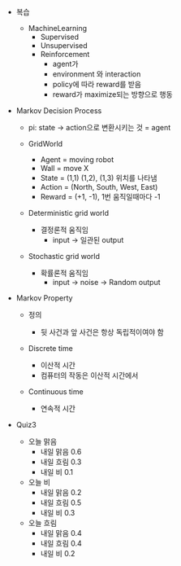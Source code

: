 - 복습
	- MachineLearning
		- Supervised
		- Unsupervised
		- Reinforcement
			- agent가
			- environment 와 interaction
			- policy에 따라 reward를 받음
			- reward가 maximize되는 방향으로 행동

- Markov Decision Process
	- pi: state -> action으로 변환시키는 것 = agent
	
	- GridWorld
		- Agent = moving robot
		- Wall = move X
		- State = (1,1) (1,2), (1,3) 위치를 나타냄
		- Action = (North, South, West, East)
		- Reward = (+1, -1), 1번 움직일때마다 -1
		
	- Deterministic grid world
		- 결정론적 움직임
			- input -> 일관된 output
	- Stochastic grid world
		- 확률론적 움직임
			- input -> noise -> Random output

- Markov Property 
	- 정의
		- 뒷 사건과 앞 사건은 항상 독립적이여야 함
	
	- Discrete time
		- 이산적 시간
		- 컴퓨터의 작동은 이산적 시간에서
	- Continuous time
		- 연속적 시간

- Quiz3
	- 오늘 맑음
		- 내일 맑음 0.6
		- 내일 흐림 0.3
		- 내일 비 0.1
	- 오늘 비
		- 내일 맑음 0.2
		- 내일 흐림 0.5
		- 내일 비 0.3
	- 오늘 흐림
		- 내일 맑음 0.4
		- 내일 흐림 0.4
		- 내일 비 0.2
	